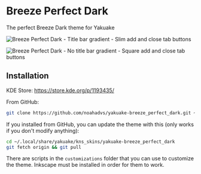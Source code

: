 # Breeze Perfect Dark

The perfect Breeze Dark theme for Yakuake

![Breeze Perfect Dark - Title bar gradient - Slim add and close tab buttons](https://raw.githubusercontent.com/noahadvs/yakuake-breeze_perfect_dark/master/Yakuake-BreezePerfectDark-SlimAddClose-Gradient.png)

![Breeze Perfect Dark - No title bar gradient - Square add and close tab buttons](https://raw.githubusercontent.com/noahadvs/yakuake-breeze_perfect_dark/master/Yakuake-BreezePerfectDark-SquareAddClose-NoGradient.png)

## Installation

KDE Store: <https://store.kde.org/p/1193435/>

From GitHub:

```bash
git clone https://github.com/noahadvs/yakuake-breeze_perfect_dark.git ~/.local/share/yakuake/kns_skins/yakuake-breeze_perfect_dark
```

If you installed from GitHub, you can update the theme with this (only works if you don't modify anything):

```bash
cd ~/.local/share/yakuake/kns_skins/yakuake-breeze_perfect_dark
git fetch origin && git pull
```

There are scripts in the `customizations` folder that you can use to customize the theme. Inkscape must be installed in order for them to work.
